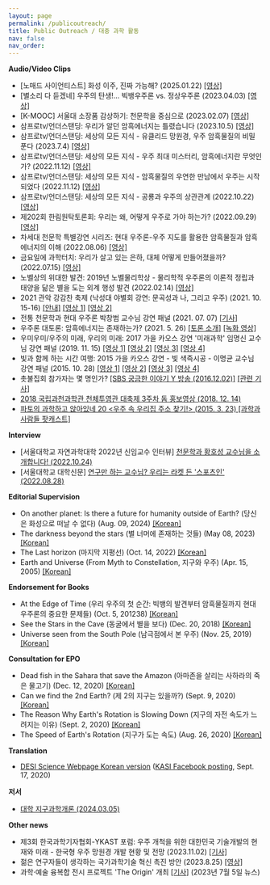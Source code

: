```yaml
---
layout: page
permalink: /publicoutreach/
title: Public Outreach / 대중 과학 활동
nav: false
nav_order: 
---
```


**Audio/Video Clips**

* [노매드 사이언티스트] 화성 이주, 진짜 가능해? (2025.01.22) [[영상]](https://www.youtube.com/watch?v=MeaBFZbMtjY)
* [별소리 다 듣겠네] 우주의 탄생!… 빅뱅우주론 vs. 정상우주론 (2023.04.03) [[영상]](https://science.ytn.co.kr/program/view.php?mcd=0082&key=202304031633123731)
* [K-MOOC] 서울대 소장품 감상하기: 천문학을 중심으로 (2023.02.07) [[영상]](https://www.kmooc.kr/view/search/황호성)
* 삼프로tv/언더스탠딩: 우리가 알던 암흑에너지는 틀렸습니다 (2023.10.5) [[영상]](https://www.youtube.com/watch?v=LA7l-iZq11s&t=950s)
* 삼프로tv/언더스탠딩: 세상의 모든 지식 - 유클리드 망원경, 우주 암흑물질의 비밀 푼다 (2023.7.4) [[영상]](https://www.youtube.com/watch?v=SIjt6ltYNIQ)
* 삼프로tv/언더스탠딩: 세상의 모든 지식 - 우주 최대 미스터리, 암흑에너지란 무엇인가? (2022.11.12) [[영상]](https://www.youtube.com/watch?v=rhVnDyzPRpk)
* 삼프로tv/언더스탠딩: 세상의 모든 지식 - 암흑물질의 우연한 만남에서 우주는 시작되었다 (2022.11.12) [[영상]](https://www.youtube.com/watch?v=7kx2PGdLdLs)
* 삼프로tv/언더스탠딩: 세상의 모든 지식 - 공룡과 우주의 상관관계 (2022.10.22) [[영상]](https://www.youtube.com/watch?v=svHrkezDDtU)
* 제202회 한림원탁토론회: 우리는 왜, 어떻게 우주로 가야 하는가? (2022.09.29) [[영상]](https://www.youtube.com/watch?v=epzNT5lemtA)
* 차세대 천문학 특별강연 시리즈: 현대 우주론-우주 지도를 활용한 암흑물질과 암흑에너지의 이해 (2022.08.06) [[영상]](https://www.youtube.com/watch?v=EAXHufDpqPA)
* 금요일에 과학터치: 우리가 살고 있는 은하, 대체 어떻게 만들어졌을까? (2022.07.15) [[영상]](https://www.youtube.com/watch?v=3cEKO_ZNMds)
* 노벨상의 위대한 발견: 2019년 노벨물리학상 - 물리학적 우주론의 이론적 정립과 태양을 닮은 별을 도는 외계 행성 발견 (2022.02.14) [[영상]](https://www.youtube.com/watch?v=PXFz2ljakyU)
* 2021 관악 강감찬 축제 (낙성대 야별회 강연: 문곡성과 나, 그리고 우주) (2021. 10. 15-16) [[안내]](https://ggcfest.com/festival2/) [[영상 1]](https://www.youtube.com/watch?v=pD72MNK0zzM) [[영상 2]](https://www.youtube.com/watch?v=BiwgMRHdvqk)
* 전통 천문학과 현대 우주론 박창범 교수님 강연 패널 (2021. 07. 07) [[기사]](http://www.gnnews.org/news/articleView.html?idxno=8390)
* 우주론 대토론: 암흑에너지는 존재하는가? (2021. 5. 26) [[토론 소개]](https://ikaos.org/kaos/apply/view.php?kc_idx=107) [[녹화 영상]](https://www.youtube.com/watch?v=C4e-6dgyzMo)
* 우미우미/우주의 미래, 우리의 미래: 2017 가을 카오스 강연 '미래과학' 임명신 교수님 강연 패널 (2019. 11. 15) [[영상 1]](https://www.youtube.com/watch?v=O-Lu1SCEZsI) [[영상 2]](https://www.youtube.com/watch?v=tNnoYmugJVo) [[영상 3]](https://www.youtube.com/watch?v=71MWCkKxkrY) [[영상 4]](https://www.youtube.com/watch?v=OD8kJ-18cRo)
* 빛과 함께 하는 시간 여행: 2015 가을 카오스 강연 - 빛 색즉시공 - 이명균 교수님 강연 패널 (2015. 10. 28) [[영상 1]](https://www.youtube.com/watch?v=zU0sWzBFODo) [[영상 2]](https://www.youtube.com/watch?v=QiNmPoQRRPQ) [[영상 3]](https://www.youtube.com/watch?v=RcbGOZQTOTI) [[영상 4]](https://www.youtube.com/watch?v=hM80sLuj8d0)
* 촛불집회 참가자는 몇 명인가? [[SBS 궁금한 이야기 Y 방송 (2016.12.02)]](https://programs.sbs.co.kr/culture/cube/vod/54887/22000207911) [[관련 기사]](http://www.munhwa.com/news/view.html?no=2016122801032603000001)
* [2018 국립과천과학관 천체투영관 대축제 3주차 돔 홍보영상 (2018. 12. 14)](https://www.youtube.com/watch?v=236ZHhzOxN8)
* [파토의 과학하고 앉아있네 20 <우주 속 우리집 주소 찾기!> (2015. 3. 23) [과학과 사람들 팟캐스트]](http://www.podbbang.com/ch/6205?e=21644731)

**Interview**

* [서울대학교 자연과학대학 2022년 신임교수 인터뷰] [천문학과 황호성 교수님을 소개합니다! (2022.10.24)](https://science.snu.ac.kr/newsroom/view/2/11/826)
* [서울대학교 대학신문] [연구만 하는 교수님? 우리는 라켓 든 '스포츠인' (2022.08.28)](http://www.snunews.com/news/articleView.html?idxno=30910)

**Editorial Supervision**

* On another planet: Is there a future for humanity outside of Earth? (당신은 화성으로 떠날 수 없다) (Aug. 09, 2024) [[Korean]](https://www.yes24.com/Product/Goods/129454009)
* The darkness beyond the stars (별 너머에 존재하는 것들) (May 08, 2023) [[Korean]](https://www.aladin.co.kr/shop/wproduct.aspx?ItemId=315174033)
* The Last horizon (마지막 지평선) (Oct. 14, 2022) [[Korean]](https://www.aladin.co.kr/shop/wproduct.aspx?ItemId=302280466)
* Earth and Universe (From Myth to Constellation, 지구와 우주) (Apr. 15, 2005) [[Korean]](https://www.aladin.co.kr/shop/wproduct.aspx?ItemId=554462)

**Endorsement for Books**

* At the Edge of Time (우리 우주의 첫 순간: 빅뱅의 발견부터 암흑물질까지 현대 우주론의 중요한 문제들) (Oct. 5, 201238) [[Korean]](https://product.kyobobook.co.kr/detail/S000209212217)
* See the Stars in the Cave (동굴에서 별을 보다) (Dec. 20, 2018) [[Korean]](http://www.yes24.com/24/goods/67518613?scode=032&OzSrank=1)
* Universe seen from the South Pole (남극점에서 본 우주) (Nov. 25, 2019) [[Korean]](http://www.yes24.com/Product/Goods/84183214?OzSrank=1)

**Consultation for EPO**

* Dead fish in the Sahara that save the Amazon (아마존을 살리는 사하라의 죽은 물고기) (Dec. 12, 2020) [[Korean]](https://jisike.ebs.co.kr/jisike/vodReplayView?siteCd=JE&prodId=352&courseId=BP0PAPB0000000009&stepId=01BP0PAPB0000000009&lectId=20413407)
* Can we find the 2nd Earth? (제 2의 지구는 있을까?) (Sept. 9, 2020) [[Korean]](https://jisike.ebs.co.kr/jisike/vodReplayView?siteCd=JE&prodId=352&courseId=BP0PAPB0000000009&stepId=01BP0PAPB0000000009&lectId=20355202#none)
* The Reason Why Earth's Rotation is Slowing Down (지구의 자전 속도가 느려지는 이유) (Sept. 2, 2020) [[Korean]](https://jisike.ebs.co.kr/jisike/vodReplayView?siteCd=JE&courseId=BP0PAPB0000000009&stepId=01BP0PAPB0000000009&lectId=20349287#none)
* The Speed of Earth's Rotation (지구가 도는 속도) (Aug. 26, 2020) [[Korean]](https://jisike.ebs.co.kr/jisike/vodReplayView?siteCd=JE&prodId=352&courseId=BP0PAPB0000000009&stepId=01BP0PAPB0000000009&lectId=20343292#none)

**Translation**

* [DESI Science Webpage Korean version](https://www.desi.lbl.gov/kr-science/) ([KASI Facebook posting](https://www.facebook.com/kasipr/photos/a.499978350139206/1963428433794183/?type=3&theater), Sept. 17, 2020)

**저서**

* [대학 지구과학개론 (2024.03.05)](https://product.kyobobook.co.kr/detail/S000212650223)

**Other news**

* 제3회 한국과학기자협회-YKAST 포럼: 우주 개척을 위한 대한민국 기술개발의 현재와 미래 - 한국형 우주 망원경 개발 현황 및 전망 (2023.11.02) [[기사]](https://mobile.newsis.com/view.html?ar_id=NISX20231102_0002506772)
* 젊은 연구자들이 생각하는 국가과학기술 혁신 촉진 방안 (2023.8.25) [[영상]](https://www.youtube.com/watch?v=TlHmekhtmjY)
* 과학·예술 융복합 전시 프로젝트 'The Origin' 개최 [[기사]](https://www.discoverynews.kr/news/articleView.html?idxno=1029155) (2023년 7월 5일 뉴스)
